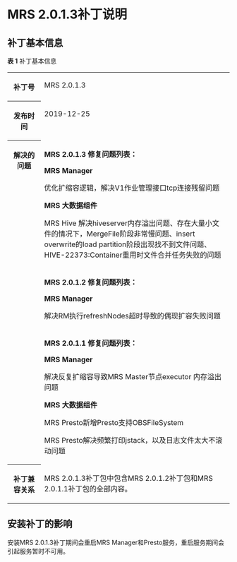 # MRS 2.0.1.3补丁说明<a name="mrs_01_9017"></a>

## 补丁基本信息<a name="section918210179183"></a>

**表 1**  补丁基本信息

<a name="table884969161914"></a>
<table><tbody><tr id="row1285014971914"><th class="firstcol" valign="top" width="15%" id="mcps1.2.3.1.1"><p id="p132483032011"><a name="p132483032011"></a><a name="p132483032011"></a>补丁号</p>
</th>
<td class="cellrowborder" valign="top" width="85%" headers="mcps1.2.3.1.1 "><p id="p024815013203"><a name="p024815013203"></a><a name="p024815013203"></a>MRS 2.0.1.3</p>
</td>
</tr>
<tr id="row13850119191916"><th class="firstcol" valign="top" width="15%" id="mcps1.2.3.2.1"><p id="p524890182020"><a name="p524890182020"></a><a name="p524890182020"></a>发布时间</p>
</th>
<td class="cellrowborder" valign="top" width="85%" headers="mcps1.2.3.2.1 "><p id="p22491020204"><a name="p22491020204"></a><a name="p22491020204"></a>2019-12-25</p>
</td>
</tr>
<tr id="row15661112573315"><th class="firstcol" rowspan="3" valign="top" width="15%" id="mcps1.2.3.3.1"><p id="p112494082012"><a name="p112494082012"></a><a name="p112494082012"></a>解决的问题</p>
<p id="p14409131643918"><a name="p14409131643918"></a><a name="p14409131643918"></a></p>
</th>
<td class="cellrowborder" valign="top" width="85%" headers="mcps1.2.3.3.1 "><p id="p1873195353812"><a name="p1873195353812"></a><a name="p1873195353812"></a><strong id="b511424015395"><a name="b511424015395"></a><a name="b511424015395"></a>MRS 2.0.1.3 修复问题列表：</strong></p>
<p id="p108731453163810"><a name="p108731453163810"></a><a name="p108731453163810"></a><strong id="b20637154216399"><a name="b20637154216399"></a><a name="b20637154216399"></a>MRS Manager</strong></p>
<p id="p11481357135218"><a name="p11481357135218"></a><a name="p11481357135218"></a>优化扩缩容逻辑，解决V1作业管理接口tcp连接残留问题</p>
<p id="p8740105116362"><a name="p8740105116362"></a><a name="p8740105116362"></a><strong id="b423465543619"><a name="b423465543619"></a><a name="b423465543619"></a>MRS 大数据组件</strong></p>
<p id="p450665611370"><a name="p450665611370"></a><a name="p450665611370"></a>MRS Hive 解决hiveserver内存溢出问题、存在大量小文件的情况下，MergeFile阶段非常慢问题、insert overwrite的load partition阶段出现找不到文件问题、HIVE-22373:Container重用时文件合并任务失败的问题</p>
</td>
</tr>
<tr id="row116801338367"><td class="cellrowborder" valign="top" headers="mcps1.2.3.3.1 "><p id="p733910422361"><a name="p733910422361"></a><a name="p733910422361"></a><strong id="b9339142173617"><a name="b9339142173617"></a><a name="b9339142173617"></a>MRS 2.0.1.2 修复问题列表：</strong></p>
<p id="p10339134217368"><a name="p10339134217368"></a><a name="p10339134217368"></a><strong id="b11339134243620"><a name="b11339134243620"></a><a name="b11339134243620"></a>MRS Manager</strong></p>
<p id="p5339144216367"><a name="p5339144216367"></a><a name="p5339144216367"></a>解决RM执行refreshNodes超时导致的偶现扩容失败问题</p>
</td>
</tr>
<tr id="row1540871610396"><td class="cellrowborder" valign="top" headers="mcps1.2.3.3.1 "><p id="p188741753143814"><a name="p188741753143814"></a><a name="p188741753143814"></a><strong id="b945283618395"><a name="b945283618395"></a><a name="b945283618395"></a>MRS 2.0.1.1 修复问题列表：</strong></p>
<p id="p0391154425616"><a name="p0391154425616"></a><a name="p0391154425616"></a><strong id="b83918440566"><a name="b83918440566"></a><a name="b83918440566"></a>MRS Manager</strong></p>
<p id="p1339144425611"><a name="p1339144425611"></a><a name="p1339144425611"></a>解决反复扩缩容导致MRS Master节点executor 内存溢出问题</p>
<p id="p163911244125611"><a name="p163911244125611"></a><a name="p163911244125611"></a><strong id="b199401448103820"><a name="b199401448103820"></a><a name="b199401448103820"></a>MRS 大数据组件</strong></p>
<p id="p19959924157"><a name="p19959924157"></a><a name="p19959924157"></a>MRS Presto新增Presto支持OBSFileSystem</p>
<p id="p03921444175610"><a name="p03921444175610"></a><a name="p03921444175610"></a>MRS Presto解决频繁打印jstack，以及日志文件太大不滚动问题</p>
</td>
</tr>
<tr id="row17850997197"><th class="firstcol" valign="top" width="15%" id="mcps1.2.3.6.1"><p id="p32491008208"><a name="p32491008208"></a><a name="p32491008208"></a>补丁兼容关系</p>
</th>
<td class="cellrowborder" valign="top" width="85%" headers="mcps1.2.3.6.1 "><p id="p519713194118"><a name="p519713194118"></a><a name="p519713194118"></a>MRS 2.0.1.3补丁包中包含MRS 2.0.1.2补丁包和MRS 2.0.1.1补丁包的全部内容。</p>
</td>
</tr>
</tbody>
</table>

## 安装补丁的影响<a name="section14929154819188"></a>

安装MRS 2.0.1.3补丁期间会重启MRS Manager和Presto服务，重启服务期间会引起服务暂时不可用。

